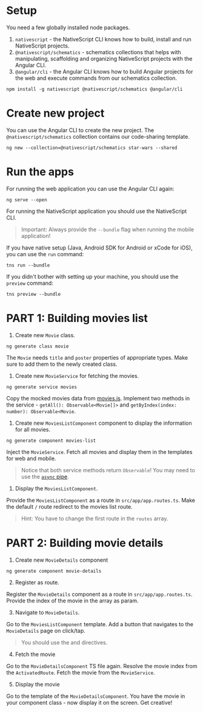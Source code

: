 # Setup

You need a few globally installed node packages.
1. `nativescript` - the NativeScript CLI knows how to build, install and run NativeScript projects.
2. `@nativescript/schematics` - schematics collections that helps with manipulating, scaffolding and organizing NativeScript projects with the Angular CLI.
3. `@angular/cli` - the Angular CLI knows how to build Angular projects for the web and execute commands from our schematics collection.

```
npm install -g nativescript @nativescript/schematics @angular/cli
```

# Create new project

You can use the Angular CLI to create the new project. The `@nativescript/schematics` collection contains our code-sharing template.

```
ng new --collection=@nativescript/schematics star-wars --shared
```

# Run the apps

For running the web application you can use the Angular CLI again:

```
ng serve --open 
```

For running the NativeScript application you should use the NativeScript CLI.
> Important: Always provide the `--bundle` flag when running the mobile application!

If you have native setup (Java, Android SDK for Android or xCode for iOS), you can use the `run` command:

```
tns run --bundle
```

If you didn't bother with setting up your machine, you should use the `preview` command:

```
tns preview --bundle
```

# PART 1: Building movies list
1. Create new `Movie` class.
```
ng generate class movie
```

The `Movie` needs `title` and `poster` properties of appropriate types. Make sure to add them to the newly created class.

1. Create new `MovieService` for fetching the movies.

```
ng generate service movies
```

Copy the mocked movies data from [movies.js](movies.js).
Implement two methods in the service - `getAll(): Observable<Movie[]>` and `getByIndex(index: number): Observable<Movie`. 

1. Create new `MoviesListComponent` component to display the information for all movies.

```
ng generate component movies-list
```

Inject the `MovieService`.
Fetch all movies and display them in the templates for web and mobile.
> Notice that both service methods return `Observable`! You may need to use the [`async` pipe](https://angular.io/api/common/AsyncPipe).

1. Display the `MoviesListComponent`.

Provide the `MoviesListComponent` as a route in `src/app/app.routes.ts`.
Make the default `/` route redirect to the movies list route.
> Hint: You have to change the first route in the `routes` array.

# PART 2: Building movie details

1. Create new `MovieDetails` component
```
ng generate component movie-details
```

2. Register as route.

Register the `MovieDetails` component as a route in `src/app/app.routes.ts`.
Provide the index of the movie in the array as param.

3. Navigate to `MovieDetails`.

Go to the `MoviesListComponent` template.
Add a button that navigates to the `MovieDetails` page on click/tap.
> You should use the <router-link> and <ns-router-link> directives.

4. Fetch the movie

Go to the `MovieDetailsComponent` TS file again.
Resolve the movie index from the `ActivatedRoute`. Fetch the movie from the `MovieService`.

5. Display the movie

Go to the template of the `MovieDetailsComponent`.
You have the movie in your component class - now display it on the screen. Get creative!
